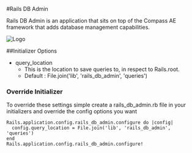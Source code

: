 #Rails DB Admin

Rails DB Admin is an application that sits on top of the Compass AE framework that adds database management capabilities.

![Logo](http://development.compassagile.com/sites/site-1/images/rails_db_admin.png?1323095155)

##Initializer Options

- query\_location
  - This is the location to save queries to, in respect to Rails.root.
  - Default : File.join('lib', 'rails_db_admin', 'queries')

### Override Initializer

To override these settings simple create a rails_db_admin.rb file in your initializers and override the config options you want

    Rails.application.config.rails_db_admin.configure do |config|
      config.query_location = File.join('lib', 'rails_db_admin', 'queries')
    end
    Rails.application.config.rails_db_admin.configure!

